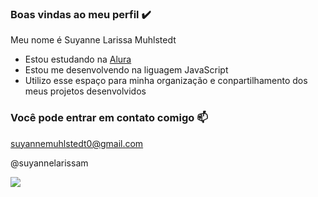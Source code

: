 ### Boas vindas ao meu perfil ✔️

Meu nome é Suyanne Larissa Muhlstedt

- Estou estudando na [Alura](https://www.alura.com.br)
- Estou me desenvolvendo na liguagem JavaScript
- Utilizo esse espaço para minha organização e conpartilhamento dos meus projetos desenvolvidos

### Você pode entrar em contato comigo 📫

suyannemuhlstedt0@gmail.com

@suyannelarissam

![](
https://media.tenor.com/EDz0pGFSIR8AAAAM/spider-man.gif)
